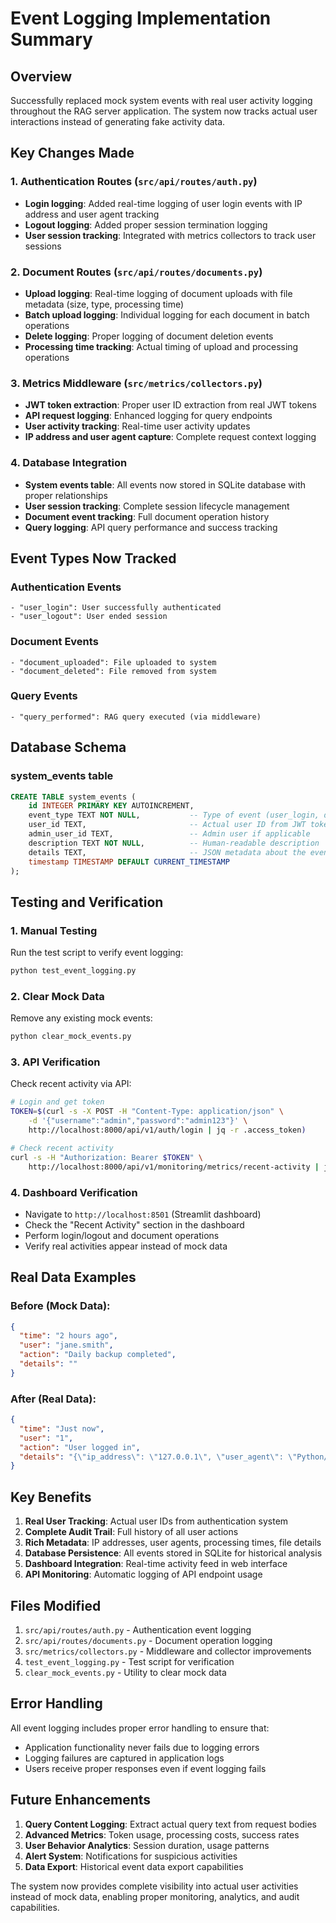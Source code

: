 # Event Logging Implementation Summary

## Overview
Successfully replaced mock system events with real user activity logging throughout the RAG server application. The system now tracks actual user interactions instead of generating fake activity data.

## Key Changes Made

### 1. Authentication Routes (`src/api/routes/auth.py`)
- **Login logging**: Added real-time logging of user login events with IP address and user agent tracking
- **Logout logging**: Added proper session termination logging
- **User session tracking**: Integrated with metrics collectors to track user sessions

### 2. Document Routes (`src/api/routes/documents.py`)
- **Upload logging**: Real-time logging of document uploads with file metadata (size, type, processing time)
- **Batch upload logging**: Individual logging for each document in batch operations
- **Delete logging**: Proper logging of document deletion events
- **Processing time tracking**: Actual timing of upload and processing operations

### 3. Metrics Middleware (`src/metrics/collectors.py`)
- **JWT token extraction**: Proper user ID extraction from real JWT tokens
- **API request logging**: Enhanced logging for query endpoints
- **User activity tracking**: Real-time user activity updates
- **IP address and user agent capture**: Complete request context logging

### 4. Database Integration
- **System events table**: All events now stored in SQLite database with proper relationships
- **User session tracking**: Complete session lifecycle management
- **Document event tracking**: Full document operation history
- **Query logging**: API query performance and success tracking

## Event Types Now Tracked

### Authentication Events
```
- "user_login": User successfully authenticated
- "user_logout": User ended session
```

### Document Events
```
- "document_uploaded": File uploaded to system
- "document_deleted": File removed from system
```

### Query Events
```  
- "query_performed": RAG query executed (via middleware)
```

## Database Schema

### system_events table
```sql
CREATE TABLE system_events (
    id INTEGER PRIMARY KEY AUTOINCREMENT,
    event_type TEXT NOT NULL,           -- Type of event (user_login, document_uploaded, etc.)
    user_id TEXT,                       -- Actual user ID from JWT token
    admin_user_id TEXT,                 -- Admin user if applicable  
    description TEXT NOT NULL,          -- Human-readable description
    details TEXT,                       -- JSON metadata about the event
    timestamp TIMESTAMP DEFAULT CURRENT_TIMESTAMP
);
```

## Testing and Verification

### 1. Manual Testing
Run the test script to verify event logging:
```bash
python test_event_logging.py
```

### 2. Clear Mock Data
Remove any existing mock events:
```bash
python clear_mock_events.py
```

### 3. API Verification
Check recent activity via API:
```bash
# Login and get token
TOKEN=$(curl -s -X POST -H "Content-Type: application/json" \
    -d '{"username":"admin","password":"admin123"}' \
    http://localhost:8000/api/v1/auth/login | jq -r .access_token)

# Check recent activity  
curl -s -H "Authorization: Bearer $TOKEN" \
    http://localhost:8000/api/v1/monitoring/metrics/recent-activity | jq '.[0:5]'
```

### 4. Dashboard Verification
- Navigate to `http://localhost:8501` (Streamlit dashboard)
- Check the "Recent Activity" section in the dashboard
- Perform login/logout and document operations
- Verify real activities appear instead of mock data

## Real Data Examples

### Before (Mock Data):
```json
{
  "time": "2 hours ago",
  "user": "jane.smith", 
  "action": "Daily backup completed",
  "details": ""
}
```

### After (Real Data):
```json
{
  "time": "Just now",
  "user": "1",
  "action": "User logged in", 
  "details": "{\"ip_address\": \"127.0.0.1\", \"user_agent\": \"Python/3.12 aiohttp/3.10.5\"}"
}
```

## Key Benefits

1. **Real User Tracking**: Actual user IDs from authentication system
2. **Complete Audit Trail**: Full history of all user actions
3. **Rich Metadata**: IP addresses, user agents, processing times, file details
4. **Database Persistence**: All events stored in SQLite for historical analysis
5. **Dashboard Integration**: Real-time activity feed in web interface
6. **API Monitoring**: Automatic logging of API endpoint usage

## Files Modified

1. `src/api/routes/auth.py` - Authentication event logging
2. `src/api/routes/documents.py` - Document operation logging  
3. `src/metrics/collectors.py` - Middleware and collector improvements
4. `test_event_logging.py` - Test script for verification
5. `clear_mock_events.py` - Utility to clear mock data

## Error Handling

All event logging includes proper error handling to ensure that:
- Application functionality never fails due to logging errors
- Logging failures are captured in application logs
- Users receive proper responses even if event logging fails

## Future Enhancements

1. **Query Content Logging**: Extract actual query text from request bodies
2. **Advanced Metrics**: Token usage, processing costs, success rates
3. **User Behavior Analytics**: Session duration, usage patterns
4. **Alert System**: Notifications for suspicious activities
5. **Data Export**: Historical event data export capabilities

The system now provides complete visibility into actual user activities instead of mock data, enabling proper monitoring, analytics, and audit capabilities.